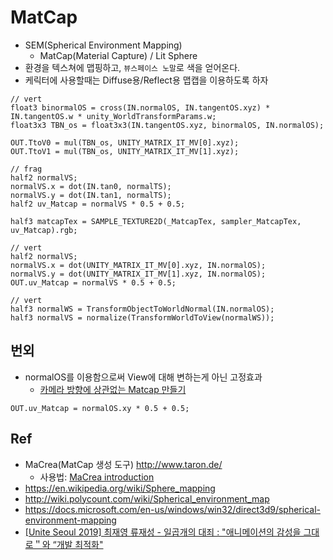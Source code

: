 # MatCap

- SEM(Spherical Environment Mapping)
  - MatCap(Material Capture) / Lit Sphere
- 환경을 텍스쳐에 맵핑하고, `뷰스페이스 노말`로 색을 얻어온다.
- 케릭터에 사용할때는 Diffuse용/Reflect용 맵캡을 이용하도록 하자

``` hlsl
// vert
float3 binormalOS = cross(IN.normalOS, IN.tangentOS.xyz) * IN.tangentOS.w * unity_WorldTransformParams.w;
float3x3 TBN_os = float3x3(IN.tangentOS.xyz, binormalOS, IN.normalOS);

OUT.TtoV0 = mul(TBN_os, UNITY_MATRIX_IT_MV[0].xyz);
OUT.TtoV1 = mul(TBN_os, UNITY_MATRIX_IT_MV[1].xyz);

// frag
half2 normalVS;
normalVS.x = dot(IN.tan0, normalTS);
normalVS.y = dot(IN.tan1, normalTS);
half2 uv_Matcap = normalVS * 0.5 + 0.5;

half3 matcapTex = SAMPLE_TEXTURE2D(_MatcapTex, sampler_MatcapTex, uv_Matcap).rgb;
```

``` hlsl
// vert
half2 normalVS;
normalVS.x = dot(UNITY_MATRIX_IT_MV[0].xyz, IN.normalOS);
normalVS.y = dot(UNITY_MATRIX_IT_MV[1].xyz, IN.normalOS);
OUT.uv_Matcap = normalVS * 0.5 + 0.5;

// vert
half3 normalWS = TransformObjectToWorldNormal(IN.normalOS);
half3 normalVS = normalize(TransformWorldToView(normalWS));
```

## 번외

- normalOS를 이용함으로써 View에 대해 변하는게 아닌 고정효과
  - [카메라 방향에 상관없는 Matcap 만들기](https://chulin28ho.tistory.com/351)

``` hlsl
OUT.uv_Matcap = normalOS.xy * 0.5 + 0.5;
```

## Ref

- MaCrea(MatCap 생성 도구) <http://www.taron.de/>
  - 사용법: [MaCrea introduction](https://vimeo.com/14030320)
- <https://en.wikipedia.org/wiki/Sphere_mapping>
- http://wiki.polycount.com/wiki/Spherical_environment_map
- <https://docs.microsoft.com/en-us/windows/win32/direct3d9/spherical-environment-mapping>
- [[Unite Seoul 2019] 최재영 류재성 - 일곱개의 대죄 : "애니메이션의 감성을 그대로＂와 “개발 최적화"](https://youtu.be/0LwlNVS3FJo?t=530)
